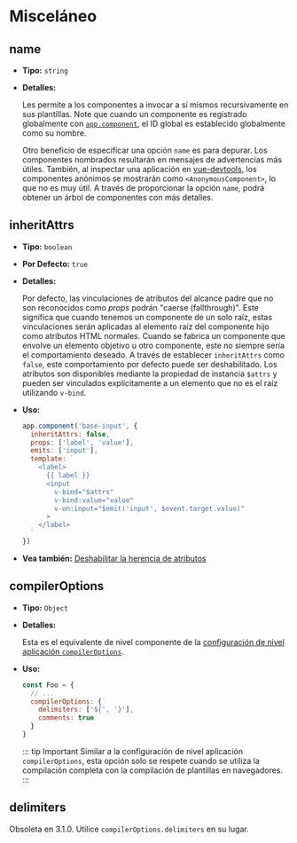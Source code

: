 # Misceláneo

## name

- **Tipo:** `string`

- **Detalles:**

  Les permite a los componentes a invocar a sí mísmos recursivamente en sus plantillas. Note que cuando un componente es registrado globalmente con [`app.component`](/api/application-api.html#component), el ID global es establecido globalmente como su nombre.

  Otro beneficio de especificar una opción `name` es para depurar. Los componentes nombrados resultarán en mensajes de advertencias más útiles. También, al inspectar una aplicación en [vue-devtools](https://github.com/vuejs/vue-devtools), los componentes anónimos se mostrarán como `<AnonymousComponent>`, lo que no es muy útil. A través de proporcionar la opción `name`, podrá obtener un árbol de componentes con más detalles.

## inheritAttrs

- **Tipo:** `boolean`

- **Por Defecto:** `true`

- **Detalles:**

  Por defecto, las vinculaciones de atributos del alcance padre que no son reconocidos como _props_ podrán "caerse (fallthrough)". Este significa que cuando tenemos un componente de un solo raíz, estas vinculaciones serán aplicadas al elemento raíz del componente hijo como atributos HTML normales. Cuando se fabrica un componente que envolve un elemento objetivo u otro componente, este no siempre sería el comportamiento deseado. A través de establecer `inheritAttrs` como `false`, este comportamiento por defecto puede ser deshabilitado. Los atributos son disponibles mediante la propiedad de instancia `$attrs` y pueden ser vinculados explícitamente a un elemento que no es el raíz utilizando `v-bind`.

- **Uso:**

  ```js
  app.component('base-input', {
    inheritAttrs: false,
    props: ['label', 'value'],
    emits: ['input'],
    template: `
      <label>
        {{ label }}
        <input
          v-bind="$attrs"
          v-bind:value="value"
          v-on:input="$emit('input', $event.target.value)"
        >
      </label>
    `
  })
  ```

- **Vea también:** [Deshabilitar la herencia de atributos](../guide/component-attrs.html#disabling-attribute-inheritance)

## compilerOptions <Badge text="3.1+" />

- **Tipo:** `Object`

- **Detalles:**

  Esta es el equivalente de nivel componente de la [configuración de nivel aplicación `compilerOptions`](/api/application-config.html#compileroptions).

- **Uso:**

  ```js
  const Foo = {
    // ...
    compilerOptions: {
      delimiters: ['${', '}'],
      comments: true
    }
  }
  ```

  ::: tip Important
  Similar a la configuración de nivel aplicación `compilerOptions`, esta opción solo se respete cuando se utiliza la compilación completa con la compilación de plantillas en navegadores.
  :::

## delimiters <Badge text="deprecated" type="warning" />

Obsoleta en 3.1.0. Utilice `compilerOptions.delimiters` en su lugar.
